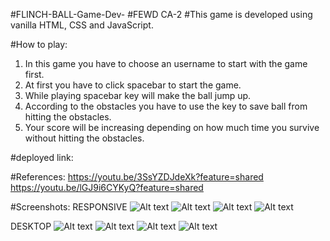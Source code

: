 #FLINCH-BALL-Game-Dev-
#FEWD CA-2
#This game is developed using vanilla HTML, CSS and JavaScript.

#How to play:
1. In this game you have to choose an username to start with the game first.
2. At first you have to click spacebar to start the game.
3. While playing spacebar key will make the ball jump up.
4. According to the obstacles you have to use the key to save ball from hitting the obstacles.
5. Your score will be increasing depending on how much time you survive without hitting the obstacles.

#deployed link:


#References: https://youtu.be/3SsYZDJdeXk?feature=shared
             https://youtu.be/lGJ9i6CYKyQ?feature=shared



#Screenshots: 
RESPONSIVE
![Alt text](image.png)
![Alt text](image-1.png)
![Alt text](image-2.png)
![Alt text](image-3.png)

DESKTOP
![Alt text](image-4.png)
![Alt text](image-5.png)
![Alt text](image-6.png)
![Alt text](image-7.png)